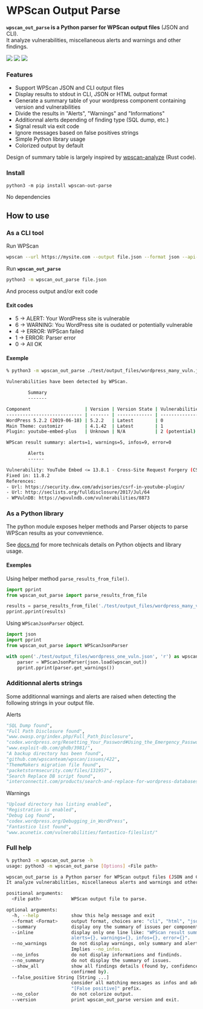 # WPScan Output Parse

**`wpscan_out_parse` is a Python parser for WPScan output files** (JSON and CLI).  
It analyze vulnerabilities, miscellaneous alerts and warnings and other findings.  

<a href="https://github.com/tristanlatr/wpscan_out_parse/actions" target="_blank"><img src="https://github.com/tristanlatr/wpscan_out_parse/workflows/test/badge.svg"></a>
<a href="https://codecov.io/gh/tristanlatr/wpscan_out_parse" target="_blank"><img src="https://codecov.io/gh/tristanlatr/wpscan_out_parse/branch/master/graph/badge.svg"></a>
<a href="https://pypi.org/project/wpscan-out-parse/" target="_blank"><img src="https://badge.fury.io/py/wpscan-out-parse.svg"></a>

### Features
- Support WPScan JSON and CLI output files
- Display results to stdout in CLI, JSON or HTML output format
- Generate a summary table of your wordpress component containing version and vulnerabilities  
- Divide the results in "Alerts", "Warnings" and "Informations"
- Additionnal alerts depending of finding type (SQL dump, etc.)  
- Signal result via exit code
- Ignore messages based on false positives strings 
- Simple Python library usage 
- Colorized output by default

Design of summary table is largely inspired by [wpscan-analyze](https://github.com/lukaspustina/wpscan-analyze) (Rust code).  

### Install
```
python3 -m pip install wpscan-out-parse
```
No dependencies

## How to use

### As a CLI tool
Run WPScan
```bash
wpscan --url https://mysite.com --output file.json --format json --api-token YOUR_API_TOKEN
```

Run **`wpscan_out_parse`**  
```bash
python3 -m wpscan_out_parse file.json
```
And process output and/or exit code

#### Exit codes
- 5 -> ALERT: Your WordPress site is vulnerable
- 6 -> WARNING: You WordPress site is oudated or potentially vulnerable
- 4 -> ERROR: WPScan failed
- 1 -> ERROR: Parser error
- 0 -> All OK

#### Exemple

```bash
% python3 -m wpscan_out_parse ./test/output_files/wordpress_many_vuln.json --no_warn --no_color

Vulnerabilities have been detected by WPScan.

        Summary
        -------

Component                    | Version | Version State | Vulnerabilities | Status 
---------------------------- | ------- | ------------- | --------------- | -------
WordPress 5.2.2 (2019-06-18) | 5.2.2   | Latest        | 0               | Ok     
Main Theme: customizr        | 4.1.42  | Latest        | 1               | Alert  
Plugin: youtube-embed-plus   | Unknown | N/A           | 2 (potential)   | Warning

WPScan result summary: alerts=1, warnings=5, infos=9, error=0

        Alerts
        ------

Vulnerability: YouTube Embed <= 13.8.1 - Cross-Site Request Forgery (CSRF)
Fixed in: 11.8.2
References: 
- Url: https://security.dxw.com/advisories/csrf-in-youtube-plugin/
- Url: http://seclists.org/fulldisclosure/2017/Jul/64
- WPVulnDB: https://wpvulndb.com/vulnerabilities/8873
```


### As a Python library

The python module exposes helper methods and Parser objects to parse WPScan results as your convevnience.  

See [docs.md](https://github.com/tristanlatr/wpscan_out_parse/blob/master/docs.md) for more technicals details on Python objects and library usage.  

#### Exemples

Using helper method `parse_results_from_file()`.  
```python
import pprint
from wpscan_out_parse import parse_results_from_file

results = parse_results_from_file('./test/output_files/wordpress_many_vuln.json')
pprint.pprint(results)
```

Using `WPScanJsonParser` object.  
```python
import json
import pprint
from wpscan_out_parse import WPScanJsonParser

with open('./test/output_files/wordpress_one_vuln.json', 'r') as wpscan_out:
    parser = WPScanJsonParser(json.load(wpscan_out))
    pprint.pprint(parser.get_warnings())
```

### Additionnal alerts strings
Some additionnal warnings and alerts are raised when detecting the following strings in your output file.  

Alerts 
```python
"SQL Dump found",
"Full Path Disclosure found",
"www.owasp.org/index.php/Full_Path_Disclosure",
"codex.wordpress.org/Resetting_Your_Password#Using_the_Emergency_Password_Reset_Script",
"www.exploit-db.com/ghdb/3981/",
"A backup directory has been found",
"github.com/wpscanteam/wpscan/issues/422",
"ThemeMakers migration file found",
"packetstormsecurity.com/files/131957",
"Search Replace DB script found",
"interconnectit.com/products/search-and-replace-for-wordpress-databases/"
```

Warnings
```python
"Upload directory has listing enabled",
"Registration is enabled",
"Debug Log found",
"codex.wordpress.org/Debugging_in_WordPress",
"Fantastico list found",
"www.acunetix.com/vulnerabilities/fantastico-fileslist/"
```


### Full help
```bash
% python3 -m wpscan_out_parse -h
usage: python3 -m wpscan_out_parse [Options] <File path>

wpscan_out_parse is a Python parser for WPScan output files (JSON and CLI).  
It analyze vulnerabilities, miscellaneous alerts and warnings and other findings.

positional arguments:
  <File path>           WPScan output file to parse.

optional arguments:
  -h, --help            show this help message and exit
  --format <Format>     output format, choices are: "cli", "html", "json"
  --summary             display ony the summary of issues per component.
  --inline              display only one line like: "WPScan result summary:
                        alerts={}, warnings={}, infos={}, error={}".
  --no_warnings         do not display warnings, only summary and alerts.
                        Implies --no_infos.
  --no_infos            do not display informations and findinds.
  --no_summary          do not display the summary of issues.
  --show_all            show all findings details (found by, confidence,
                        confirmed by).
  --false_positive String [String ...]
                        consider all matching messages as infos and add
                        "[False positive]" prefix.
  --no_color            do not colorize output.
  --version             print wpscan_out_parse version and exit.

  ```
